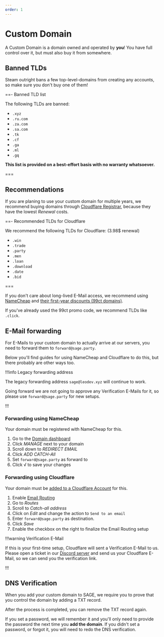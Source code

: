 ```yaml
---
order: 1
---
```


# Custom Domain

A Custom Domain is a domain owned and operated by **you**! You have full control
over it, but must also buy it from somewhere.

## Banned TLDs

Steam outright bans a few top-level-domains from creating any accounts, so make
sure you don't buy one of them!

==- Banned TLD list

The following TLDs are banned:

- `.xyz`
- `.ru.com`
- `.za.com`
- `.sa.com`
- `.tk`
- `.cf`
- `.ga`
- `.ml`
- `.gq`

**This list is provided on a best-effort basis with no warranty whatsoever.**

===

## Recommendations

If you are planing to use your custom domain for multiple years, we recommend
buying domains through [Cloudflare Registrar][1], because they have the lowest
_Renewal_ costs.

==- Recommended TLDs for Cloudflare

We recommend the following TLDs for Cloudflare: (3.98$ renewal)

- `.win`
- `.trade`
- `.party`
- `.men`
- `.loan`
- `.download`
- `.date`
- `.bid`

===

If you don't care about long-lived E-Mail access, we recommend using
[NameCheap][2] and [their first-year discounts (99ct domains)][3].

If you've already used the 99ct promo code, we recommend TLDs like `.click`.

[1]: https://developers.cloudflare.com/registrar/
[2]: https://namecheap.com/
[3]: https://www.namecheap.com/promos/99-cent-domain-names/

## E-Mail forwarding

For E-Mails to your custom domain to actually arrive at our servers, you need to
forward them to `forward@sage.party`.

Below you'll find guides for using NameCheap and Cloudflare to do this, but
there probably are other ways too.

!!!info Legacy forwarding address

The legacy forwarding address `sage@leodev.xyz` will continue to work.

Going forward we are not going to approve any Verification E-Mails for it, so
please use `forward@sage.party` for new setups.

!!!

### Forwarding using NameCheap

Your domain must be registered with NameCheap for this.

1. Go to the [Domain dashboard](https://ap.www.namecheap.com/)
2. Click _MANAGE_ next to your domain
3. Scroll down to _REDIRECT EMAIL_
4. Click _ADD CATCH-All_
5. Set `forward@sage.party` as forward to
6. Click √ to save your changes

### Forwarding using Cloudflare

Your domain must be
[added to a Cloudflare Account](https://developers.cloudflare.com/fundamentals/get-started/setup/add-site/)
for this.

1. Enable
   [Email Routing](https://developers.cloudflare.com/email-routing/get-started/enable-email-routing/)
2. Go to _Routes_
3. Scroll to _Catch-all address_
4. Click on _Edit_ and change the action to `Send to an email`
5. Enter `forward@sage.party` as destination.
6. Click _Save_
7. Enable the checkbox on the right to finalize the Email Routing setup

!!!warning Verification E-Mail

If this is your first-time setup, Cloudflare will sent a Verification E-Mail to
us. Please open a ticket in our [Discord server](https://sage.party/discord) and
send us your Cloudflare E-Mail, so we can send you the verification link.

!!!

## DNS Verification

When you add your custom domain to SAGE, we require you to prove that you
control the domain by adding a TXT record.

After the process is completed, you can remove the TXT record again.

If you set a password, we will remember it and you'll only need to provide the
password the next time you **add the domain**. If you didn't set a password, or
forgot it, you will need to redo the DNS verification.
